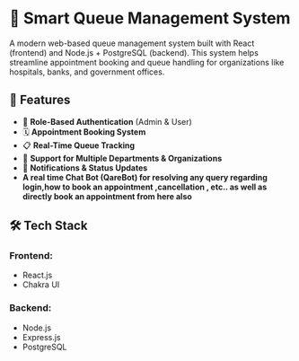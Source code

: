 # 🧠 Smart Queue Management System

A modern web-based queue management system built with React (frontend) and Node.js + PostgreSQL (backend). This system helps streamline appointment booking and queue handling for organizations like hospitals, banks, and government offices.

## 🚀 Features

- 🔐 **Role-Based Authentication** (Admin & User)
- 🗓️ **Appointment Booking System**
- 📋 **Real-Time Queue Tracking**
- 🏢 **Support for Multiple Departments & Organizations**
- 🔔 **Notifications & Status Updates**
- **A real time Chat Bot (QareBot) for resolving any query regarding login,how to book an appointment ,cancellation , etc.. as well as directly book an appointment from here also**

## 🛠️ Tech Stack

### Frontend:
- React.js
- Chakra UI

### Backend:
- Node.js
- Express.js
- PostgreSQL


